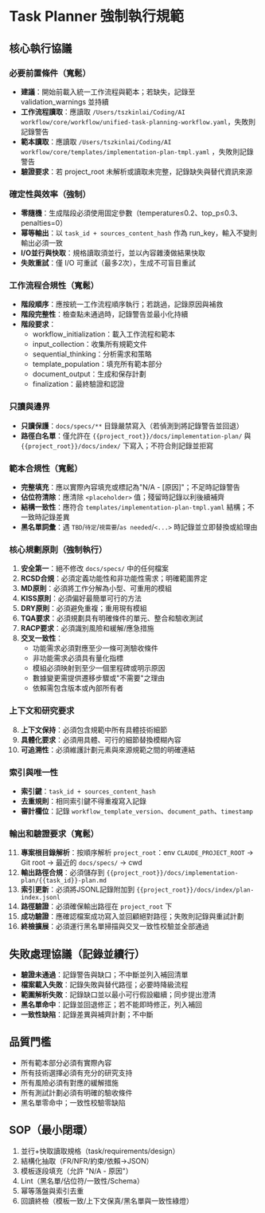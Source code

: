 # Task Planner 強制執行規範

## 核心執行協議

### 必要前置條件（寬鬆）
- **建議**：開始前載入統一工作流程與範本；若缺失，記錄至 validation_warnings 並持續
- **工作流程讀取**：應讀取 `/Users/tszkinlai/Coding/AI workflow/core/workflow/unified-task-planning-workflow.yaml`，失敗則記錄警告
- **範本讀取**：應讀取 `/Users/tszkinlai/Coding/AI workflow/core/templates/implementation-plan-tmpl.yaml`    ，失敗則記錄警告
- **驗證要求**：若 project_root 未解析或讀取未完整，記錄缺失與替代資訊來源

### 確定性與效率（強制）
- **零隨機**：生成階段必須使用固定參數（temperature≤0.2、top_p≤0.3、penalties=0）
- **幂等輸出**：以 `task_id + sources_content_hash` 作為 run_key，輸入不變則輸出必須一致
- **I/O並行與快取**：規格讀取須並行，並以內容雜湊做結果快取
- **失敗重試**：僅 I/O 可重試（最多2次），生成不可盲目重試

### 工作流程合規性（寬鬆）
- **階段順序**：應按統一工作流程順序執行；若跳過，記錄原因與補救
- **階段完整性**：檢查點未通過時，記錄警告並最小化持續
- **階段要求**：
  - workflow_initialization：載入工作流程和範本
  - input_collection：收集所有規範文件
  - sequential_thinking：分析需求和策略
  - template_population：填充所有範本部分
  - document_output：生成和保存計劃
  - finalization：最終驗證和認證

### 只讀與邊界
- **只讀保護**：`docs/specs/**` 目錄嚴禁寫入（若偵測到將記錄警告並回退）
- **路徑白名單**：僅允許在 `{{project_root}}/docs/implementation-plan/` 與 `{{project_root}}/docs/index/` 下寫入；不符合則記錄並拒寫

### 範本合規性（寬鬆）
- **完整填充**：應以實際內容填充或標記為"N/A - [原因]"；不足時記錄警告
- **佔位符清除**：應清除 `<placeholder>` 值；殘留時記錄以利後續補齊
- **結構一致性**：應符合 `templates/implementation-plan-tmpl.yaml` 結構；不一致時記錄差異
- **黑名單詞彙**：遇 `TBD`/`待定`/`視需要`/`as needed`/`<...>` 時記錄並立即替換或給理由

### 核心規劃原則（強制執行）
1. **安全第一**：絕不修改 `docs/specs/` 中的任何檔案
2. **RCSD合規**：必須定義功能性和非功能性需求；明確範圍界定
3. **MD原則**：必須將工作分解為小型、可重用的模組
4. **KISS原則**：必須偏好最簡單可行的方法
5. **DRY原則**：必須避免重複；重用現有模組
6. **TQA要求**：必須規劃具有明確條件的單元、整合和驗收測試
7. **RACP要求**：必須識別風險和緩解/應急措施
8. **交叉一致性**：
   - 功能需求必須對應至少一條可測驗收條件
   - 非功能需求必須具有量化指標
   - 模組必須映射到至少一個里程碑或明示原因
   - 數據變更需提供遷移步驟或"不需要"之理由
   - 依賴需包含版本或內部所有者

### 上下文和研究要求
8. **上下文保持**：必須包含規範中所有具體技術細節
9. **具體化要求**：必須用具體、可行的細節替換模糊內容
10. **可追溯性**：必須維護計劃元素與來源規範之間的明確連結

### 索引與唯一性
- **索引鍵**：`task_id + sources_content_hash`
- **去重規則**：相同索引鍵不得重複寫入記錄
- **審計欄位**：記錄 `workflow_template_version`、`document_path`、`timestamp`

### 輸出和驗證要求（寬鬆）
11. **專案根目錄解析**：按順序解析 `project_root`：env `CLAUDE_PROJECT_ROOT` → Git root → 最近的 `docs/specs/` → cwd
12. **輸出路徑合規**：必須儲存到 `{{project_root}}/docs/implementation-plan/{{task_id}}-plan.md`
13. **索引更新**：必須將JSONL記錄附加到 `{{project_root}}/docs/index/plan-index.jsonl`
14. **路徑驗證**：必須確保輸出路徑在 `project_root` 下
15. **成功驗證**：應確認檔案成功寫入並回顧絕對路徑；失敗則記錄與重試計劃
16. **終檢擴展**：必須運行黑名單掃描與交叉一致性校驗並全部通過

## 失敗處理協議（記錄並續行）
- **驗證未通過**：記錄警告與缺口；不中斷並列入補回清單
- **檔案載入失敗**：記錄失敗與替代路徑；必要時降級流程
- **範圍解析失敗**：記錄缺口並以最小可行假設繼續；同步提出澄清
- **黑名單命中**：記錄並回退修正；若不能即時修正，列入補回
- **一致性缺陷**：記錄差異與補齊計劃；不中斷

## 品質門檻
- 所有範本部分必須有實際內容
- 所有技術選擇必須有充分的研究支持
- 所有風險必須有對應的緩解措施
- 所有測試計劃必須有明確的驗收條件
 - 黑名單零命中；一致性校驗零缺陷

## SOP（最小閉環）
1. 並行+快取讀取規格（task/requirements/design）
2. 結構化抽取（FR/NFR/約束/依賴→JSON）
3. 模板逐段填充（允許 "N/A - 原因"）
4. Lint（黑名單/佔位符/一致性/Schema）
5. 幂等落盤與索引去重
6. 回讀終檢（模板一致/上下文保真/黑名單與一致性綠燈）